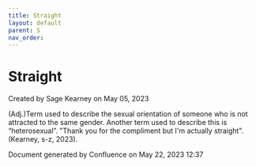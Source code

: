 ```yaml
---
title: Straight
layout: default
parent: S
nav_order:
---
```


# Straight

Created by  Sage Kearney on May 05, 2023

(Adj.)Term used to describe the sexual orientation of someone who is not attracted to the same gender. Another term used to describe this is “heterosexual”. &quot;Thank you for the compliment but I'm actually straight&quot;. (Kearney, s-z, 2023).  

Document generated by Confluence on May 22, 2023 12:37


